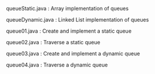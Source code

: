 queueStatic.java : Array implementation of queues

queueDynamic.java : Linked List implementation of queues

queue01.java : Create and implement a static queue

queue02.java : Traverse a static queue

queue03.java : Create and implement a dynamic queue

queue04.java : Traverse a dynamic queue
